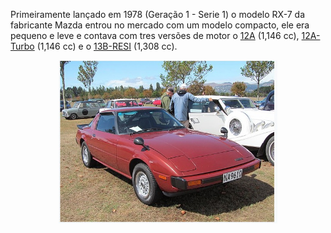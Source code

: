 Primeiramente lançado em 1978 (Geração 1 - Serie 1) o modelo RX-7 da fabricante Mazda entrou no mercado com um modelo compacto, ele era pequeno e leve e contava com tres versões de motor o [12A](https://en.wikipedia.org/wiki/Mazda_Wankel_engine#12A) (1,146 cc), [12A-Turbo](https://en.wikipedia.org/wiki/Mazda_Wankel_engine#12A) (1,146 cc) e o [13B-RESI](https://en.wikipedia.org/wiki/Mazda_Wankel_engine#13B-RESI) (1,308 cc).

<center><img src="../../../img/nwarimports/forum/rx1.g1s1.jpg" width="350"></center>
